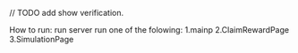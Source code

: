 // TODO
add show verification.

How to run:
run server 
run one of the folowing:
1.mainp
2.ClaimRewardPage
3.SimulationPage
